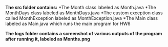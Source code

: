 **The src folder contains:**
*The Month class labeled as Month.java
*The MonthDays class labeled as MonthDays.java
*The custom exception class called MonthException labeled as MonthException.java
*The Main class labeled as Main.java which runs the main program for HW6

**The logs folder contains a screenshot of various outputs of the program after running it, labeled as Months.png**
